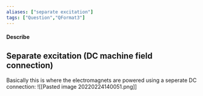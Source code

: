 ```yaml
---
aliases: ["separate excitation"]
tags: ["Question","QFormat3"]
---
```


#### Describe
## Separate excitation (DC machine field connection)
Basically this is where the electromagnets are powered using a seperate DC connection:
![[Pasted image 20220224140051.png]]
